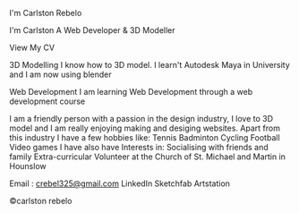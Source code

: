 <!-- Hero Section -->

I'm Carlston Rebelo

I'm Carlston A Web Developer & 3D Modeller

<!-- Resume Section -->

View My CV

<!-- Showcase Section -->

3D Modelling
I know how to 3D model.
I learn't Autodesk Maya in University and I am now using blender

Web Development
I am learning Web Development through a web development course

<!-- About Me Section -->

I am a friendly person with a passion in the design industry, I love to 3D model and I am really enjoying making and desiging websites. Apart from this industry I have a few hobbies like:
Tennis
Badminton
Cycling
Football
Video games
I have also have Interests in:
Socialising with friends and family
Extra-curricular
Volunteer at the Church of St. Michael and Martin in Hounslow

<!-- Contact Me -->

Email : crebel325@gmail.com
LinkedIn
Sketchfab
Artstation

<!-- Footer -->

©carlston rebelo
